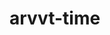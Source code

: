 # arvvt-time
<html>
	<head>
    	<meta http-equiv="Content-Type" content="text/html; charset=utf-8" />
    	<title></title>
    </head>
    <style>
    	p{
			border:gray 1px solid;
			width:300px;
			height:35px;
			border-top:none;
			border-left:none;
			border-right:none;	
		}
		#agg{
			border:2px solid black;
			height:25px;
			width:60px;
			margin-top:-23px;
		}
    </style>
    <script>
    	window.onload = function(){
			var oPr=document.getElementById('price');//价格
			var oMi=document.getElementById('minus');//减少
			var oAm=document.getElementById('am');//数量
			var oPl=document.getElementById('plis');//加多
			var oAgg=document.getElementById('agg');//总金
				oAgg.value=parseFloat(oPr.value);
			oMi.onclick = function(){
					
					if(parseFloat(oAm.value)>1){
					oAm.value=parseInt(oAm.value)-1;
					oAgg.value =parseFloat(oPr.value)*parseFloat (oAm.value);
					}else{
						alert(4);
					}	
				
			}	
			oPl.onclick = function(){
				
			oAm.value=parseInt(oAm.value)+1;
			oAgg.value =parseFloat(oPr.value)*parseFloat (oAm.value);
				
			}
			
		}
    </script>
    <body>
    	<p>价格: <input type="text" value='10.75' id="price" readonly></p>
        <p>数量: <input type="button" value="-" id="minus">
        <input type="text" value='1' id="am" readonly>
        <input type="button" value="+" id='plis'></p>
        总金额:<input stype="text" value='10.5' id="agg">
    </body>
</html>
